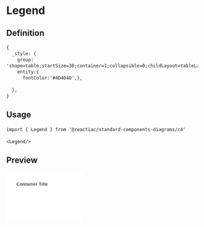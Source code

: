 # Legend

## Definition

```
{
  _style: {
    group: 'shape=table;startSize=30;container=1;collapsible=0;childLayout=tableLayout;fontSize=16;align=left;verticalAlign=top;fillColor=none;strokeColor=none;fontColor=#4D4D4D;fontStyle=1;spacingLeft=6;spacing=0;resizable=0;',
    entity:{
      fontColor:'#4D4D4D',},
    
  },
}
```

## Usage

```
import { Legend } from '@reactiac/standard-components-diagrams/c4'

<Legend/>
```

## Preview

<img src="./legend.png" width="200"/>
